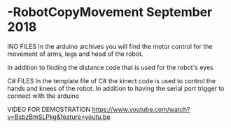 # -RobotCopyMovement September 2018
INO FILES
In the arduino archives 
you will find the motor control 
for the movement of arms, 
legs and head of the robot.

In addition to finding the distance 
code that is used for the robot's eyes

C# FILES
In the template file of C# the kinect 
code is used to control the hands and knees of the robot.
In addition to having the serial port trigger
 to connect with the arduino

VIDEO FOR DEMOSTRATION
https://www.youtube.com/watch?v=BsbzBmSLPkg&feature=youtu.be